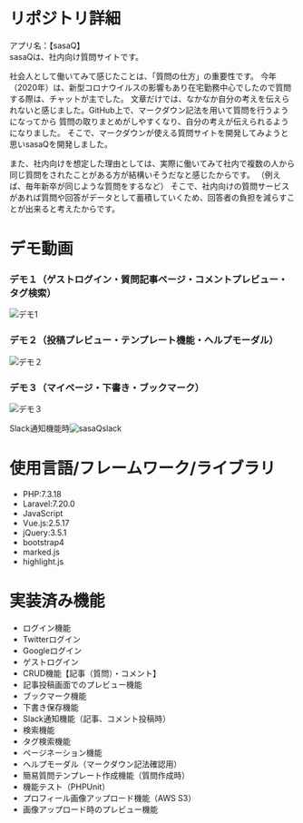 # リポジトリ詳細
アプリ名：【sasaQ】<br/>
sasaQは、社内向け質問サイトです。

社会人として働いてみて感じたことは、「質問の仕方」の重要性です。
今年（2020年）は、新型コロナウイルスの影響もあり在宅勤務中心でしたので質問する際は、チャットが主でした。
文章だけでは、なかなか自分の考えを伝えられないと感じました。GitHub上で、マークダウン記法を用いて質問を行うようになってから
質問の取りまとめがしやすくなり、自分の考えが伝えられるようになりました。
そこで、マークダウンが使える質問サイトを開発してみようと思いsasaQを開発しました。

また、社内向けを想定した理由としては、実際に働いてみて社内で複数の人から同じ質問をされたことがある方が結構いそうだなと感じたからです。
（例えば、毎年新卒が同じような質問をするなど）
そこで、社内向けの質問サービスがあれば質問や回答がデータとして蓄積していくため、回答者の負担を減らすことが出来ると考えたからです。

# デモ動画
### デモ１（ゲストログイン・質問記事ページ・コメントプレビュー・タグ検索）
![デモ1](https://user-images.githubusercontent.com/43754736/99896483-5bd05180-2cd4-11eb-98c6-30b2a61dc874.gif)

### デモ２（投稿プレビュー・テンプレート機能・ヘルプモーダル）
![デモ２](https://user-images.githubusercontent.com/43754736/99896523-c2556f80-2cd4-11eb-846f-93489263da35.gif)

### デモ３（マイページ・下書き・ブックマーク）
![デモ３](https://user-images.githubusercontent.com/43754736/99896544-def1a780-2cd4-11eb-9ca7-75e375eedb2c.gif)

Slack通知機能時![sasaQslack](https://user-images.githubusercontent.com/43754736/96087690-3a26c200-0eff-11eb-89ae-cc74191348f3.PNG)

# 使用言語/フレームワーク/ライブラリ
- PHP:7.3.18
- Laravel:7.20.0
- JavaScript
- Vue.js:2.5.17
- jQuery:3.5.1
- bootstrap4
- marked.js
- highlight.js

# 実装済み機能
- ログイン機能
- Twitterログイン
- Googleログイン
- ゲストログイン
- CRUD機能【記事（質問）・コメント】
- 記事投稿画面でのプレビュー機能
- ブックマーク機能
- 下書き保存機能
- Slack通知機能（記事、コメント投稿時）
- 検索機能
- タグ検索機能
- ページネーション機能
- ヘルプモーダル（マークダウン記法確認用）
- 簡易質問テンプレート作成機能（質問作成時）
- 機能テスト（PHPUnit）
- プロフィール画像アップロード機能（AWS S3）
- 画像アップロード時のプレビュー機能



